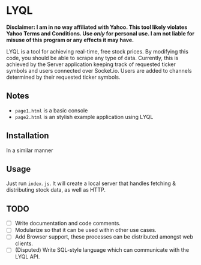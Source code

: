 # LYQL
**Disclaimer: I am in no way affiliated with Yahoo. This tool likely violates Yahoo Terms and Conditions. Use *only* for personal use. I am not liable for misuse of this program or any effects it may have.**

LYQL is a tool for achieving real-time, free stock prices. By modifying this code, you should be able to scrape any type of data. Currently, this is achieved by the Server application keeping track of requested ticker symbols and users connected over Socket.io. Users are added to channels determined by their requested ticker symbols.

## Notes
- `page1.html` is a basic console
- `page2.html` is an stylish example application using LYQL

## Installation
In a similar manner

## Usage
Just run `index.js`. It will create a local server that handles fetching & distributing stock data, as well as HTTP.

## TODO
- [ ] Write documentation and code comments.
- [ ] Modularize so that it can be used within other use cases.
- [ ] Add Browser support, these processes can be distributed amongst web clients.
- [ ] \(Disputed\) Write SQL-style language which can communicate with the LYQL API.
